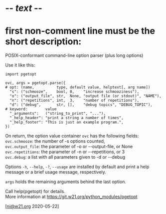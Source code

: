 # -*- text -*-
# first non-comment line must be the short description:
POSIX-conformant command-line option parser (plus long options)

Use it like this:

    import pgetopt

    ovc, args = pgetopt.parse({
    # opt: (name,          type, default value, helptext[, arg name])
      "s": ("schmooze",    bool, 0,    "increase schmooziness"),
      "o": ("output_file", str,  None, "output file (or stdout)", "NAME"),
      "n": ("repetitions", int,  3,    "number of repetitions"),
      "d": ("debug",       str, [],    "debug topics", "DEBUG_TOPIC"),
    # keyword:        value
      "_arguments":   ("string_to_print", "..."),
      "_help_header": "print a string a number of times",
      "_help_footer": "This is just an example program.",
    })

On return, the option value container `ovc` has the following fields:  
    `ovc.schmooze`:    the number of -s options counted,  
    `ovc.output_file`: the parameter of -o or --output-file, or None  
    `ovc.repetitions`: the parameter of -n or --repetitions, or 3  
    `ovc.debug`:       a list with all parameters given to -d or --debug  

Options `-h`, `--help`, `-?`, `--usage` are installed by default and
print a help message or a brief usage message, respectively.

`args` holds the remaining arguments behind the last option.

Call help(pgetopt) for details.  
More information at <https://git.w21.org/python_modules/pgetopt> 

[ni@w21.org 2020-05-22]
